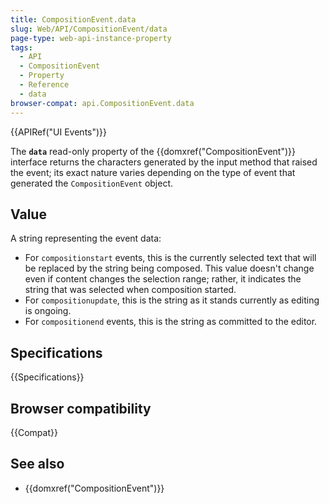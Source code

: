 ```yaml
---
title: CompositionEvent.data
slug: Web/API/CompositionEvent/data
page-type: web-api-instance-property
tags:
  - API
  - CompositionEvent
  - Property
  - Reference
  - data
browser-compat: api.CompositionEvent.data
---
```


{{APIRef("UI Events")}}

The **`data`** read-only property of the
{{domxref("CompositionEvent")}} interface returns the characters generated by the input
method that raised the event; its exact nature varies depending on the type of event
that generated the `CompositionEvent` object.

## Value

A string representing the event data:

- For `compositionstart` events, this is the currently selected text that
  will be replaced by the string being composed. This value doesn't change even if
  content changes the selection range; rather, it indicates the string that was selected
  when composition started.
- For `compositionupdate`, this is the string as it stands currently as
  editing is ongoing.
- For `compositionend` events, this is the string as committed to the
  editor.

## Specifications

{{Specifications}}

## Browser compatibility

{{Compat}}

## See also

- {{domxref("CompositionEvent")}}
